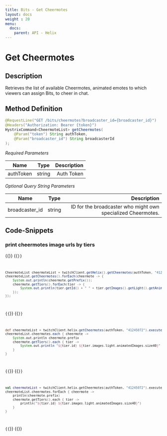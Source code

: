 ```yaml
---
title: Bits - Get Cheermotes
layout: docs
weight : 20
menu: 
  docs:
    parent: API - Helix
---
```


# Get Cheermotes

## Description

Retrieves the list of available Cheermotes, animated emotes to which viewers can assign Bits, to cheer in chat. 


## Method Definition

```java
@RequestLine("GET /bits/cheermotes?broadcaster_id={broadcaster_id}")
@Headers("Authorization: Bearer {token}")
HystrixCommand<CheermoteList> getCheermotes(
    @Param("token") String authToken,
    @Param("broadcaster_id") String broadcasterId
);
```

*Required Parameters*

| Name          | Type      | Description  |
| ------------- |:---------:| -----------------:|
| authToken     | string    | Auth Token |

*Optional Query String Parameters*

| Name          | Type      | Description  |
| ------------- |:---------:| -----------------:|
| broadcaster_id | string    | ID for the broadcaster who might own specialized Cheermotes. |

## Code-Snippets

### print cheermotes image urls by tiers

{{<codeblocks>}}
{{<code Java>}}
```java
CheermoteList cheermoteList = twitchClient.getHelix().getCheermotes(authToken, "41245072").execute();
cheermoteList.getCheermotes().forEach(cheermote -> {
    System.out.println(cheermote.getPrefix());
    cheermote.getTiers().forEach(tier -> {
        System.out.println(tier.getId() + " " + tier.getImages().getLight().getAnimatedImages().getSize40());
    });
});
```
{{</code>}}
{{<code Groovy>}}
```groovy
def cheermoteList = twitchClient.helix.getCheermotes(authToken, "41245072").execute();
cheermoteList.cheermotes.each { cheermote ->
    System.out.println cheermote.prefix
    cheermote.getTiers().each { tier -> 
        System.out.println "${tier.id} ${tier.images.light.animatedImages.size40}"
    }
}
```
{{</code>}}
{{<code Kotlin>}}
```kotlin
val cheermoteList = twitchClient.helix.getCheermotes(authToken, "41245072").execute();
cheermoteList.cheermotes.forEach { cheermote ->
    println(cheermote.prefix)
    cheermote.getTiers().each { tier -> 
        println("${tier.id} ${tier.images.light.animatedImages.size40}")
    }
}
```
{{</code>}}
{{</codeblocks>}}
